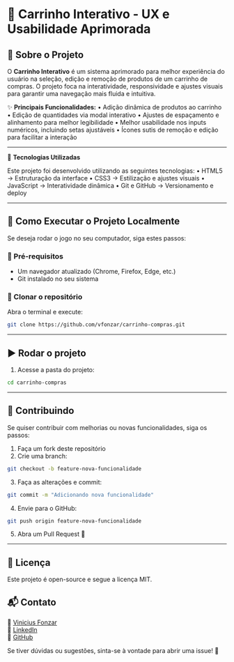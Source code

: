 # 🛒 Carrinho Interativo - UX e Usabilidade Aprimorada

## 📖 Sobre o Projeto

O **Carrinho Interativo** é um sistema aprimorado para melhor experiência do usuário na seleção, edição e remoção de produtos de um carrinho de compras. O projeto foca na interatividade, responsividade e ajustes visuais para garantir uma navegação mais fluida e intuitiva.

✨ **Principais Funcionalidades:**
	•	Adição dinâmica de produtos ao carrinho
	•	Edição de quantidades via modal interativo
	•	Ajustes de espaçamento e alinhamento para melhor legibilidade
	•	Melhor usabilidade nos inputs numéricos, incluindo setas ajustáveis
	•	Ícones sutis de remoção e edição para facilitar a interação

---

🚀 **Tecnologias Utilizadas**

Este projeto foi desenvolvido utilizando as seguintes tecnologias:
	•	HTML5 → Estruturação da interface
	•	CSS3 → Estilização e ajustes visuais
	•	JavaScript → Interatividade dinâmica
	•	Git e GitHub → Versionamento e deploy

---

## 📂 Como Executar o Projeto Localmente

Se deseja rodar o jogo no seu computador, siga estes passos:

### 🔧 Pré-requisitos
- Um navegador atualizado (Chrome, Firefox, Edge, etc.)
- Git instalado no seu sistema

### 🔄 Clonar o repositório
Abra o terminal e execute:

```sh
git clone https://github.com/vfonzar/carrinho-compras.git
```

---

## ▶️ Rodar o projeto
1.	Acesse a pasta do projeto:

```sh
cd carrinho-compras
```

---

## 🤝 Contribuindo

Se quiser contribuir com melhorias ou novas funcionalidades, siga os passos:
1.	Faça um fork deste repositório
2.	Crie uma branch:
```sh
git checkout -b feature-nova-funcionalidade
```

3.	Faça as alterações e commit:
```sh
git commit -m "Adicionando nova funcionalidade"
```

4.	Envie para o GitHub:
```sh
git push origin feature-nova-funcionalidade
```

5.	Abra um Pull Request 🚀

---

## 📜 Licença

Este projeto é open-source e segue a licença MIT.

## 📬 Contato

📧 <a href="mailto:vfonzar@gmail.com?subject=Contato%20via%20GitHub" target="_blank">Vinicius Fonzar</a>  
💼 <a href="https://www.linkedin.com/in/vfonzar" target="_blank">LinkedIn</a>  
🐙 <a href="https://github.com/vfonzar" target="_blank">GitHub</a>  

Se tiver dúvidas ou sugestões, sinta-se à vontade para abrir uma issue! 🚀
